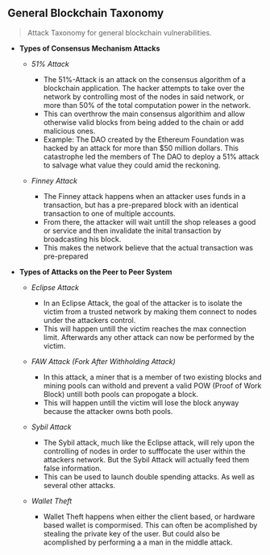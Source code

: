 ## General Blockchain Taxonomy
>Attack Taxonomy for general blockchain vulnerabilities.

- **Types of Consensus Mechanism Attacks**

  - *51% Attack*
     - The 51%-Attack is an attack on the consensus algorithm of a blockchain application. The
        hacker attempts to take over the network by controlling most of the nodes in said network, or more than 50%
        of the total computation power in the network.
     - This can overthrow the main consensus algorithim and allow otherwise valid blocks from being added to the chain or add malicious ones.
     -  Example: The DAO created by the Ethereum Foundation was hacked by an attack for more than $50 million dollars. This catastrophe led the members of The DAO to deploy a 51% attack to salvage what value they could amid the reckoning.

   - *Finney Attack*
     - The Finney attack happens when an attacker uses funds in a transaction, but has a pre-prepared block with an identical transaction to one of multiple accounts.
     -  From there, the attacker will wait untill the shop releases a good or service and then invalidate the inital transaction by broadcasting his block.
     -  This makes the network believe that the actual transaction was pre-prepared

- **Types of Attacks on the Peer to Peer System**

  - *Eclipse Attack*
    - In an Eclipse Attack, the goal of the attacker is to isolate the victim from a trusted network by making them connect to nodes under the attackers control.
    - This will happen untill the victim reaches the max connection limit. Afterwards any other attack can now be performed by the victim.

   - *FAW Attack (Fork After Withholding Attack)*
     - In this attack, a miner that is a member of two existing blocks and mining pools can withold and prevent a valid POW (Proof of Work Block) untill both pools can propogate a block.
     - This will happen untill the victim will lose the block anyway because the attacker owns both pools.

  - *Sybil Attack*
    - The Sybil attack, much like the Eclipse attack, will rely upon the controlling of nodes in order to sufffocate the user within the attackers network. But the Sybil Attack will actually feed them false information.
    - This can be used to launch double spending attacks. As well as several other attacks.

  - *Wallet Theft*
    -   Wallet Theft happens when either the client based, or hardware based wallet is compormised. This can often be acomplished by stealing the private key of the user. But could also be acomplished by performing a a man in the middle attack. 
